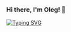 ### Hi there, I'm Oleg! 👋
[![Typing SVG](https://readme-typing-svg.herokuapp.com?color=%2336BCF7&lines=Computer+science+student)](https://git.io/typing-svg)
<!--
- 🔭 I’m currently working on ...
- 🌱 I’m currently learning ...
- 👯 I’m looking to collaborate on ...
- 🤔 I’m looking for help with ...
- 💬 Ask me about ...
- 📫 How to reach me: ...
- 😄 Pronouns: ...
- ⚡ Fun fact: ...
-->

